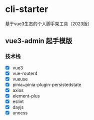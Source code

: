 # cli-starter
基于vue3生态的个人脚手架工具（2023版）

## vue3-admin 起手模版

### 技术栈
- [x] vue3
- [x] vue-router4
- [x] vueuse
- [x] pinia+pinia-plugin-persistedstate
- [x] axios
- [x] element-plus
- [x] eslint
- [x] dayjs
- [x] unocss
